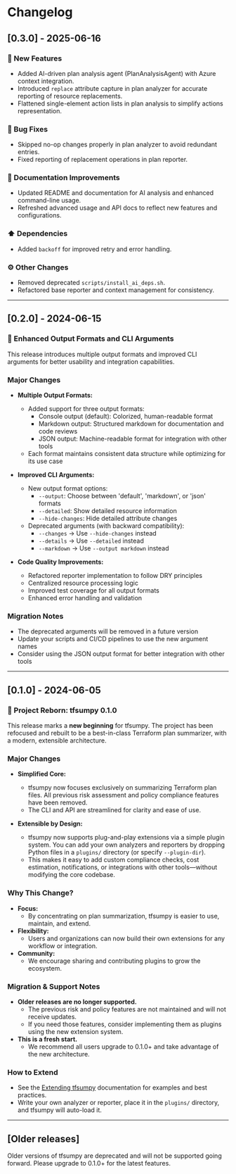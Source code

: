 # Changelog

## [0.3.0] - 2025-06-16

### 🚀 New Features

- Added AI-driven plan analysis agent (PlanAnalysisAgent) with Azure context integration.
- Introduced `replace` attribute capture in plan analyzer for accurate reporting of resource replacements.
- Flattened single-element action lists in plan analysis to simplify actions representation.

### 🐛 Bug Fixes

- Skipped no-op changes properly in plan analyzer to avoid redundant entries.
- Fixed reporting of replacement operations in plan reporter.

### 📖 Documentation Improvements

- Updated README and documentation for AI analysis and enhanced command-line usage.
- Refreshed advanced usage and API docs to reflect new features and configurations.

### ⬆️ Dependencies

- Added `backoff` for improved retry and error handling.

### ⚙️ Other Changes

- Removed deprecated `scripts/install_ai_deps.sh`.
- Refactored base reporter and context management for consistency.

---

## [0.2.0] - 2024-06-15

### 🎨 Enhanced Output Formats and CLI Arguments

This release introduces multiple output formats and improved CLI arguments for better usability and integration capabilities.

### Major Changes

- **Multiple Output Formats:**
  - Added support for three output formats:
    - Console output (default): Colorized, human-readable format
    - Markdown output: Structured markdown for documentation and code reviews
    - JSON output: Machine-readable format for integration with other tools
  - Each format maintains consistent data structure while optimizing for its use case

- **Improved CLI Arguments:**
  - New output format options:
    - `--output`: Choose between 'default', 'markdown', or 'json' formats
    - `--detailed`: Show detailed resource information
    - `--hide-changes`: Hide detailed attribute changes
  - Deprecated arguments (with backward compatibility):
    - `--changes` → Use `--hide-changes` instead
    - `--details` → Use `--detailed` instead
    - `--markdown` → Use `--output markdown` instead

- **Code Quality Improvements:**
  - Refactored reporter implementation to follow DRY principles
  - Centralized resource processing logic
  - Improved test coverage for all output formats
  - Enhanced error handling and validation

### Migration Notes

- The deprecated arguments will be removed in a future version
- Update your scripts and CI/CD pipelines to use the new argument names
- Consider using the JSON output format for better integration with other tools

---

## [0.1.0] - 2024-06-05

### 🎉 Project Reborn: tfsumpy 0.1.0

This release marks a **new beginning** for tfsumpy. The project has been refocused and rebuilt to be a best-in-class Terraform plan summarizer, with a modern, extensible architecture.

### Major Changes

- **Simplified Core:**
  - tfsumpy now focuses exclusively on summarizing Terraform plan files. All previous risk assessment and policy compliance features have been removed.
  - The CLI and API are streamlined for clarity and ease of use.

- **Extensible by Design:**
  - tfsumpy now supports plug-and-play extensions via a simple plugin system. You can add your own analyzers and reporters by dropping Python files in a `plugins/` directory (or specify `--plugin-dir`).
  - This makes it easy to add custom compliance checks, cost estimation, notifications, or integrations with other tools—without modifying the core codebase.

### Why This Change?

- **Focus:**
  - By concentrating on plan summarization, tfsumpy is easier to use, maintain, and extend.
- **Flexibility:**
  - Users and organizations can now build their own extensions for any workflow or integration.
- **Community:**
  - We encourage sharing and contributing plugins to grow the ecosystem.

### Migration & Support Notes

- **Older releases are no longer supported.**
  - The previous risk and policy features are not maintained and will not receive updates.
  - If you need those features, consider implementing them as plugins using the new extension system.
- **This is a fresh start.**
  - We recommend all users upgrade to 0.1.0+ and take advantage of the new architecture.

### How to Extend

- See the [Extending tfsumpy](docs/extending.md) documentation for examples and best practices.
- Write your own analyzer or reporter, place it in the `plugins/` directory, and tfsumpy will auto-load it.

---

## [Older releases]

Older versions of tfsumpy are deprecated and will not be supported going forward. Please upgrade to 0.1.0+ for the latest features.